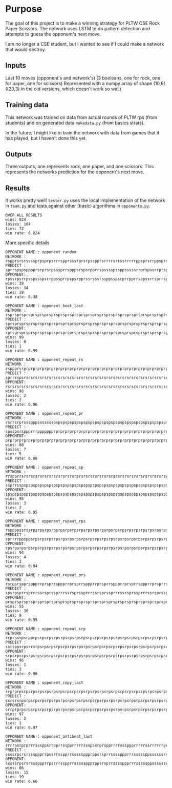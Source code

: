 # Purpose
The goal of this project is to make a winning strategy for PLTW CSE Rock Paper Scissors. 
The network uses LSTM to do pattern detection and attempts to guess the opponent's next move.

I am no longer a CSE student, but I wanted to see if I could make a network that would destroy.

## Inputs 
Last 10 moves (opponent's and network's) (3 booleans, one for rock, one for paper, one for scissors)
Represented with a numpy array of shape (10,6)  ((20,3) in the old versions, which doesn't work so well)

## Training data
This network was trained on data from actual rounds of PLTW rps (from students) and on generated data `makedata.py` (from basics strats). 

In the future, I might like to train the network with data from games that it has played, but I haven't done this yet.

## Outputs
Three outputs, one represents rock, one paper, and one scissors. This represents the networks prediction for the opponent's next move.

## Results
It works pretty well! `tester.py` uses the local implementation of the network in `team.py` and tests against other (basic) algorithms in `opponents.py`. 

```
OVER ALL RESULTS
wins: 824
losses: 104
ties: 72
win rate: 0.824
```

More specific details
```
OPPONENT NAME : opponent_random
NETWORK : rspprsrsrssssprpsprpsrrrspprsssrprsrpsspprsrrrrsrrssrrrrrppsprsrrppsprsrprprspsrprpssprssrpssssssrrr
PREDICT : sprrspspspppprsrprsrpsssprrspppsrspsrpprrspsssspssppsssssrrprspssrrprspsrsrsprpsrsrpprsppsrppppppsss
OPPONENT: rpssrpsrrpsspssspsrrppssprrpspsrpprssrsssrssppsspsrprrpprrsppssrrsprrspsssrppspprrsrsrrrrrsppsprrrss
wins: 38
losses: 34
ties: 28
win rate: 0.38

OPPONENT NAME : opponent_beat_last
NETWORK : rsprsprsprsprsprsprsprsprsprsprsprsprsprsprsprsprsprsprsprsprsprsprsprsprsprsprsprsprsprsprsprsprspr
PREDICT : sprsprsprsprsprsprsprsprsprsprsprsprsprsprsprsprsprsprsprsprsprsprsprsprsprsprsprsprsprsprsprsprsprs
OPPONENT: rprsprsprsprsprsprsprsprsprsprsprsprsprsprsprsprsprsprsprsprsprsprsprsprsprsprsprsprsprsprsprsprsprs
wins: 99
losses: 0
ties: 1
win rate: 0.99

OPPONENT NAME : opponent_repeat_rs
NETWORK : rsppprsrprprprprprprprprprprprprprprprprprprprprprprprprprprprprprprprprprprprprprprprprprprprprprpr
PREDICT : sprrrspsrsrsrsrsrsrsrsrsrsrsrsrsrsrsrsrsrsrsrsrsrsrsrsrsrsrsrsrsrsrsrsrsrsrsrsrsrsrsrsrsrsrsrsrsrsrs
OPPONENT: rsrsrsrsrsrsrsrsrsrsrsrsrsrsrsrsrsrsrsrsrsrsrsrsrsrsrsrsrsrsrsrsrsrsrsrsrsrsrsrsrsrsrsrsrsrsrsrsrsrs
wins: 96
losses: 2
ties: 2
win rate: 0.96

OPPONENT NAME : opponent_repeat_pr
NETWORK : rsrrsrprssspppssssssspspspspspspspspspspspspspspspspspspspspspspspspspspspspspspspspspspspspspspspsp
PREDICT : spsspsrsppprrrppppppprprprprprprprprprprprprprprprprprprprprprprprprprprprprprprprprprprprprprprprpr
OPPONENT: prprprprprprprprprprprprprprprprprprprprprprprprprprprprprprprprprprprprprprprprprprprprprprprprprpr
wins: 88
losses: 7
ties: 5
win rate: 0.88

OPPONENT NAME : opponent_repeat_sp
NETWORK : rrspprrsrsrsrsrsrsrsrsrsrsrsrsrsrsrsrsrsrsrsrsrsrsrsrsrsrsrsrsrsrsrsrsrsrsrsrsrsrsrsrsrsrsrsrsrsrsrs
PREDICT : ssprrsspspspspspspspspspspspspspspspspspspspspspspspspspspspspspspspspspspspspspspspspspspspspspspsp
OPPONENT: spspspspspspspspspspspspspspspspspspspspspspspspspspspspspspspspspspspspspspspspspspspspspspspspspsp
wins: 95
losses: 3
ties: 2
win rate: 0.95

OPPONENT NAME : opponent_repeat_rps
NETWORK : rsppppssrssrpsrpsrpsrpsrpsrpsrpsrpsrpsrpsrpsrpsrpsrpsrpsrpsrpsrpsrpsrpsrpsrpsrpsrpsrpsrpsrpsrpsrpsrp
PREDICT : sprrrrppsppsrpsrpsrpsrpsrpsrpsrpsrpsrpsrpsrpsrpsrpsrpsrpsrpsrpsrpsrpsrpsrpsrpsrpsrpsrpsrpsrpsrpsrpsr
OPPONENT: rpsrpsrpsrpsrpsrpsrpsrpsrpsrpsrpsrpsrpsrpsrpsrpsrpsrpsrpsrpsrpsrpsrpsrpsrpsrpsrpsrpsrpsrpsrpsrpsrpsr
wins: 94
losses: 4
ties: 2
win rate: 0.94

OPPONENT NAME : opponent_repeat_prs
NETWORK : rsrpsrspprsppprrprsprrsppprrprsprrsppprrprsprrsppprrprsprrsppprrprsprrsppprrprsprrsppprrprsprrsppprr
PREDICT : spsrpsprrsprrrssrsprssprrrssrsprssprrrssrsprssprrrssrsprssprrrssrsprssprrrssrsprssprrrssrsprssprrrss
OPPONENT: prsprsprsprsprsprsprsprsprsprsprsprsprsprsprsprsprsprsprsprsprsprsprsprsprsprsprsprsprsprsprsprsprsp
wins: 55
losses: 36
ties: 9
win rate: 0.55

OPPONENT NAME : opponent_repeat_srp
NETWORK : rrprssrpsrpprpsrpsrpsrpsrpsrpsrpsrpsrpsrpsrpsrpsrpsrpsrpsrpsrpsrpsrpsrpsrpsrpsrpsrpsrpsrpsrpsrpsrpsr
PREDICT : ssrsppsrpsrrsrpsrpsrpsrpsrpsrpsrpsrpsrpsrpsrpsrpsrpsrpsrpsrpsrpsrpsrpsrpsrpsrpsrpsrpsrpsrpsrpsrpsrps
OPPONENT: srpsrpsrpsrpsrpsrpsrpsrpsrpsrpsrpsrpsrpsrpsrpsrpsrpsrpsrpsrpsrpsrpsrpsrpsrpsrpsrpsrpsrpsrpsrpsrpsrps
wins: 96
losses: 1
ties: 3
win rate: 0.96

OPPONENT NAME : opponent_copy_last
NETWORK : rrprprpsrpsrpsrpsrpsrpsrpsrpsrpsrpsrpsrpsrpsrpsrpsrpsrpsrpsrpsrpsrpsrpsrpsrpsrpsrpsrpsrpsrpsrpsrpsrp
PREDICT : ssrsrsrpsrpsrpsrpsrpsrpsrpsrpsrpsrpsrpsrpsrpsrpsrpsrpsrpsrpsrpsrpsrpsrpsrpsrpsrpsrpsrpsrpsrpsrpsrpsr
OPPONENT: srrprprpsrpsrpsrpsrpsrpsrpsrpsrpsrpsrpsrpsrpsrpsrpsrpsrpsrpsrpsrpsrpsrpsrpsrpsrpsrpsrpsrpsrpsrpsrpsr
wins: 97
losses: 2
ties: 1
win rate: 0.97

OPPONENT NAME : opponent_antibeat_last
NETWORK : rrrrpsrprprrrsssppsrrpprrsspprrrrrssspssrprspprrrrsssppprrrrrssrrrrrrprrrrrrrrrrppppppssssssssssssss
PREDICT : ssssrpsrsrsssppprrpssrrsspprrsssssppprppsrsprrssssppprrrsssssppssssssrssssssssssrrrrrrpppppppppppppp
OPPONENT: sssssrpsrsrsssppprrpssrrsspprrsssssppprppsrsprrssssppprrrsssssppssssssrssssssssssrrrrrrppppppppppppp
wins: 66
losses: 15
ties: 19
win rate: 0.66
```
